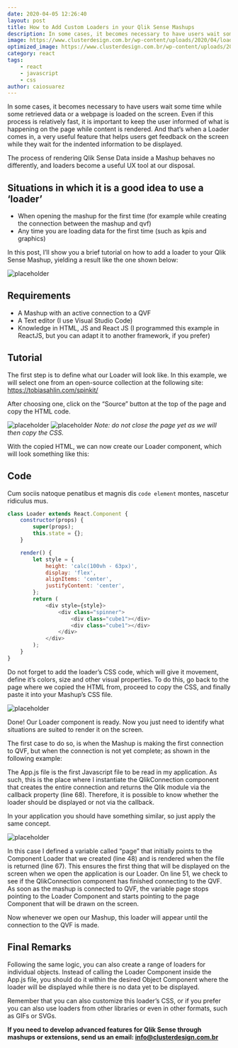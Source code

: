 ```yaml
---
date: 2020-04-05 12:26:40
layout: post
title: How to Add Custom Loaders in your Qlik Sense Mashups
description: In some cases, it becomes necessary to have users wait some time while some retrieved data or a webpage is loaded on the screen. Even if this process is relatively fast, it is important to keep the user informed of what is happening on the page while content is rendered.
image: https://www.clusterdesign.com.br/wp-content/uploads/2020/04/loaders-qliksense-mashups.jpg
optimized_image: https://www.clusterdesign.com.br/wp-content/uploads/2020/04/loaders-qliksense-mashups.jpg
category: react
tags:
    - react
    - javascript
    - css
author: caiosuarez
---
```


In some cases, it becomes necessary to have users wait some time while some retrieved data or a webpage is loaded on the screen. Even if this process is relatively fast, it is important to keep the user informed of what is happening on the page while content is rendered. And that’s when a Loader comes in, a very useful feature that helps users get feedback on the screen while they wait for the indented information to be displayed.

The process of rendering Qlik Sense Data inside a Mashup behaves no differently, and loaders become a useful UX tool at our disposal.

## Situations in which it is a good idea to use a ‘loader’

-   When opening the mashup for the first time (for example while creating the connection between the mashup and qvf)
-   Any time you are loading data for the first time (such as kpis and graphics)

In this post, I’ll show you a brief tutorial on how to add a loader to your Qlik Sense Mashup, yielding a result like the one shown below:

![placeholder](https://clusterdesign.com.br/wp-content/uploads/2020/04/loader.gif 'Large example image')

## Requirements

-   A Mashup with an active connection to a QVF
-   A Text editor (I use Visual Studio Code)
-   Knowledge in HTML, JS and React JS (I programmed this example in ReactJS, but you can adapt it to another framework, if you prefer)

## Tutorial

The first step is to define what our Loader will look like. In this example, we will select one from an open-source collection at the following site: https://tobiasahlin.com/spinkit/

After choosing one, click on the “Source” button at the top of the page and copy the HTML code.

![placeholder](https://www.clusterdesign.com.br/wp-content/uploads/2020/04/loader-img.jpg 'Large example image')
![placeholder](https://www.clusterdesign.com.br/wp-content/uploads/2020/04/html-loader.jpg 'Large example image')
<em>Note: do not close the page yet as we will then copy the CSS.</em>

With the copied HTML, we can now create our Loader component, which will look something like this:

## Code

Cum sociis natoque penatibus et magnis dis `code element` montes, nascetur ridiculus mus.

```js
class Loader extends React.Component {
	constructor(props) {
		super(props);
		this.state = {};
	}

	render() {
		let style = {
			height: 'calc(100vh - 63px)',
			display: 'flex',
			alignItems: 'center',
			justifyContent: 'center',
		};
		return (
			<div style={style}>
				<div class="spinner">
					<div class="cube1"></div>
					<div class="cube1"></div>
				</div>
			</div>
		);
	}
}
```

Do not forget to add the loader’s CSS code, which will give it movement, define it’s colors, size and other visual properties. To do this, go back to the page where we copied the HTML from, proceed to copy the CSS, and finally paste it into your Mashup’s CSS file.

![placeholder](https://www.clusterdesign.com.br/wp-content/uploads/2020/04/loader-css.jpg 'Large example image')

Done! Our Loader component is ready. Now you just need to identify what situations are suited to render it on the screen.

The first case to do so, is when the Mashup is making the first connection to QVF, but when the connection is not yet complete; as shown in the following example:

The App.js file is the first Javascript file to be read in my application. As such, this is the place where I instantiate the QlikConnection component that creates the entire connection and returns the Qlik module via the callback property (line 68). Therefore, it is possible to know whether the loader should be displayed or not via the callback.

In your application you should have something similar, so just apply the same concept.

![placeholder](https://www.clusterdesign.com.br/wp-content/uploads/2020/04/app.js.jpg 'Large example image')

In this case I defined a variable called “page” that initially points to the Component Loader that we created (line 48) and is rendered when the file is returned (line 67). This ensures the first thing that will be displayed on the screen when we open the application is our Loader. On line 51, we check to see if the QlikConnection component has finished connecting to the QVF. As soon as the mashup is connected to QVF, the variable page stops pointing to the Loader Component and starts pointing to the page Component that will be drawn on the screen.

Now whenever we open our Mashup, this loader will appear until the connection to the QVF is made.

## Final Remarks

Following the same logic, you can also create a range of loaders for individual objects. Instead of calling the Loader Component inside the App.js file, you should do it within the desired Object Component where the loader will be displayed while there is no data yet to be displayed.

Remember that you can also customize this loader’s CSS, or if you prefer you can also use loaders from other libraries or even in other formats, such as GIFs or SVGs.

<strong>If you need to develop advanced features for Qlik Sense through mashups or extensions, send us an email: info@clusterdesign.com.br</strong>
